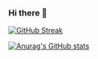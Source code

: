 ### Hi there 👋

[![GitHub Streak](https://streak-stats.demolab.com?user=xabec&theme=onedark&date_format=%5BY%20%5DM%20j)](https://github.com/xabec)

[![Anurag's GitHub stats](https://github-readme-stats.vercel.app/api?username=xabec)](https://github.com/xabec)

<!--
**xabec/xabec** is a ✨ _special_ ✨ repository because its `README.md` (this file) appears on your GitHub profile.

Here are some ideas to get you started:

- 🔭 I’m currently working on ...
- 🌱 I’m currently learning ...
- 👯 I’m looking to collaborate on ...
- 🤔 I’m looking for help with ...
- 💬 Ask me about ...
- 📫 How to reach me: ...
- 😄 Pronouns: ...
- ⚡ Fun fact: ...
-->
